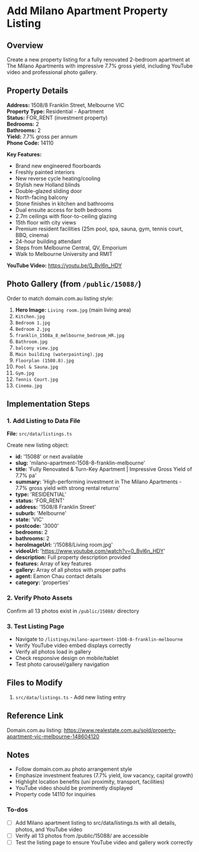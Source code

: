<!-- 773572ee-bbee-43dc-88f6-873e8e60cf5f b7a13ac7-00ba-4778-91c3-9a0d515f41cc -->

# Add Milano Apartment Property Listing

## Overview

Create a new property listing for a fully renovated 2-bedroom apartment at The Milano Apartments with impressive 7.7% gross yield, including YouTube video and professional photo gallery.

## Property Details

**Address:** 1508/8 Franklin Street, Melbourne VIC  
**Property Type:** Residential - Apartment  
**Status:** FOR_RENT (investment property)  
**Bedrooms:** 2  
**Bathrooms:** 2  
**Yield:** 7.7% gross per annum  
**Phone Code:** 14110

**Key Features:**

- Brand new engineered floorboards
- Freshly painted interiors
- New reverse cycle heating/cooling
- Stylish new Holland blinds
- Double-glazed sliding door
- North-facing balcony
- Stone finishes in kitchen and bathrooms
- Dual ensuite access for both bedrooms
- 2.7m ceilings with floor-to-ceiling glazing
- 15th floor with city views
- Premium resident facilities (25m pool, spa, sauna, gym, tennis court, BBQ, cinema)
- 24-hour building attendant
- Steps from Melbourne Central, QV, Emporium
- Walk to Melbourne University and RMIT

**YouTube Video:** https://youtu.be/0_Bvl6n_HDY

## Photo Gallery (from `/public/15088/`)

Order to match domain.com.au listing style:

1. **Hero Image:** `Living room.jpg` (main living area)
2. `Kitchen.jpg`
3. `Bedroom 1.jpg`
4. `Bedroom 2.jpg`
5. `franklin_1508a_8_melbourne_bedroom_HR.jpg`
6. `Bathroom.jpg`
7. `balcony view.jpg`
8. `Main building (waterpainting).jpg`
9. `Floorplan (1508.8).jpg`
10. `Pool & Sauna.jpg`
11. `Gym.jpg`
12. `Tennis Court.jpg`
13. `Cinema.jpg`

## Implementation Steps

### 1. Add Listing to Data File

**File:** `src/data/listings.ts`

Create new listing object:

- **id:** '15088' or next available
- **slug:** 'milano-apartment-1508-8-franklin-melbourne'
- **title:** 'Fully Renovated & Turn-Key Apartment | Impressive Gross Yield of 7.7% pa'
- **summary:** 'High-performing investment in The Milano Apartments - 7.7% gross yield with strong rental returns'
- **type:** 'RESIDENTIAL'
- **status:** 'FOR_RENT'
- **address:** '1508/8 Franklin Street'
- **suburb:** 'Melbourne'
- **state:** 'VIC'
- **postcode:** '3000'
- **bedrooms:** 2
- **bathrooms:** 2
- **heroImageUrl:** '/15088/Living room.jpg'
- **videoUrl:** 'https://www.youtube.com/watch?v=0_Bvl6n_HDY'
- **description:** Full property description provided
- **features:** Array of key features
- **gallery:** Array of all photos with proper paths
- **agent:** Eamon Chau contact details
- **category:** 'properties'

### 2. Verify Photo Assets

Confirm all 13 photos exist in `/public/15088/` directory

### 3. Test Listing Page

- Navigate to `/listings/milano-apartment-1508-8-franklin-melbourne`
- Verify YouTube video embed displays correctly
- Verify all photos load in gallery
- Check responsive design on mobile/tablet
- Test photo carousel/gallery navigation

## Files to Modify

1. `src/data/listings.ts` - Add new listing entry

## Reference Link

Domain.com.au listing: https://www.realestate.com.au/sold/property-apartment-vic-melbourne-148604120

## Notes

- Follow domain.com.au photo arrangement style
- Emphasize investment features (7.7% yield, low vacancy, capital growth)
- Highlight location benefits (uni proximity, transport, facilities)
- YouTube video should be prominently displayed
- Property code 14110 for inquiries

### To-dos

- [ ] Add Milano apartment listing to src/data/listings.ts with all details, photos, and YouTube video
- [ ] Verify all 13 photos from /public/15088/ are accessible
- [ ] Test the listing page to ensure YouTube video and gallery work correctly
